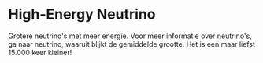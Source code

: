 # High-Energy Neutrino

Grotere neutrino's met meer energie. Voor meer informatie over neutrino's, ga
naar neutrino, waaruit blijkt de gemiddelde grootte. Het is een maar liefst
15.000 keer kleiner!
